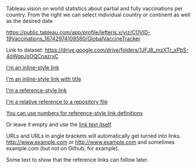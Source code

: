 Tableau vision on world statistics about partial and fully vaccinations per country.
From the right we can select individual country or continent as well as the desired date


https://public.tableau.com/app/profile/lefteris.x/viz/COVID-19Vaccinations_16742974109580/GlobalVaccineTracker

Link to dataset: https://drive.google.com/drive/folders/1JFJ8_mzXTr_xPbS-4qWqpJsOQCnazrxC


[I'm an inline-style link](https://www.google.com)

[I'm an inline-style link with title](https://www.google.com "Google's Homepage")

[I'm a reference-style link][Arbitrary case-insensitive reference text]

[I'm a relative reference to a repository file](../blob/master/LICENSE)

[You can use numbers for reference-style link definitions][1]

Or leave it empty and use the [link text itself].

URLs and URLs in angle brackets will automatically get turned into links. 
http://www.example.com or <http://www.example.com> and sometimes 
example.com (but not on Github, for example).

Some text to show that the reference links can follow later.

[arbitrary case-insensitive reference text]: https://www.mozilla.org
[1]: http://slashdot.org
[link text itself]: http://www.reddit.com
